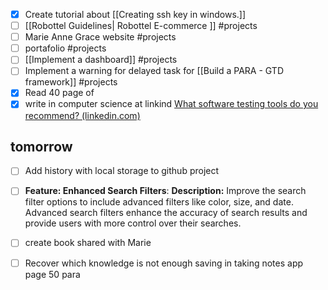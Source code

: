 - [x] Create tutorial about [[Creating ssh key in windows.]]
- [ ] [[Robottel Guidelines| Robottel E-commerce ]] #projects 
- [ ] Marie Anne Grace website #projects 
- [ ] portafolio #projects 
- [ ] [[Implement a dashboard]] #projects 
- [ ] Implement a warning for delayed task for [[Build a PARA - GTD framework]] #projects
- [x] Read 40 page of 
- [x] write in computer science at linkind [What software testing tools do you recommend? (linkedin.com)](https://www.linkedin.com/advice/3/what-software-testing-tools-do-you-recommend?contributionUrn=urn%3Ali%3Acomment%3A%28articleSegment%3A%28urn%3Ali%3AlinkedInArticle%3A7112147632092794880%2C7112147633900527616%29%2C7118650456276393984%29) 
## tomorrow
- [ ] Add history with local storage to github project
- [ ] **Feature: Enhanced Search Filters**: **Description:** Improve the search filter options to include advanced filters like color, size, and date. Advanced search filters enhance the accuracy of search results and provide users with more control over their searches.
- [ ] create book shared with Marie
- [ ] Recover which knowledge is not enough saving in taking notes app page 50 para

